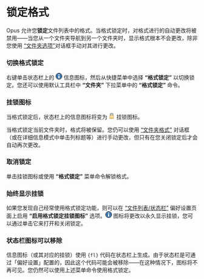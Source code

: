 # 锁定格式

Opus 允许您**锁定**文件列表中的格式。当格式锁定时，对格式进行的自动更改将被禁用——当您从一个文件夹导航到另一个文件夹时，显示格式根本不会更改，除非您使用 [“文件夹选项”](folder_options_dialog/README.zh.md)对话框手动对其进行更改。

### 切换格式锁定

右键单击状态栏上的 ![](/Manual/images/media/13/info.png) 信息图标，然后从快捷菜单中选择 **“格式锁定”** 以切换锁定。您还可以使用默认工具栏中 **“文件夹”** 下拉菜单中的 **“格式锁定”** 命令。

### 挂锁图标

当格式锁定后，状态栏上的信息图标将变为 ![](/Manual/images/media/13/tab_-_locked.png) 挂锁图标。

当格式锁定当前文件夹时，格式将被保留。您仍可以使用 [“文件夹格式”](folder_formats.zh.md) 对话框（或在详细信息模式中单击列标题等）进行手动更改，但只有在您关闭锁定后才会自动再次更改。

### 取消锁定

单击挂锁图标或使用 **“格式锁定”** 菜单命令解锁格式。

### 始终显示挂锁

如果您发现自己经常使用格式锁定功能，则可以在 [“文件列表/状态栏”](/Manual/preferences/preferences_categories/file_displays/status_bar.zh.md) 偏好设置页面上启用 **“启用格式锁定挂锁图标”** 选项。![](/Manual/images/media/13/info.png) 图标将更改以永久显示挂锁，您可以通过单击它来打开和关闭锁定。

### 状态栏图标可以移除

信息图标（或其对应的挂锁）使用 `{fl}` 代码在状态栏上生成。由于状态栏是可通过「偏好设置」配置的，因此这个代码可能会被移除——在这种情况下，图标将不再可见。您仍然可以使用上述菜单命令使用格式锁定。